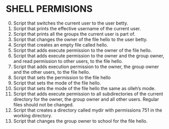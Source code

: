 # SHELL PERMISIONS
0. Script that switches the current user to the user betty.
1. Script that prints the effective username of the current user.
2. Script that prints all the groups the current user is part of.
3. Script that changes the owner of the file hello to the user betty.
4. Script that creates an empty file called hello.
5. Script that adds execute permission to the owner of the file hello.
6. Script that adds execute permission to the owner and the group owner, and read permission to other users, to the file hello.
7. Script that adds execution permission to the owner, the group owner and the other users, to the file hello.
8. Script that sets the permission to the file hello
9. Script that sets the mode of the file hello.
10. Script that sets the mode of the file hello the same as olleh’s mode.
11. Script that adds execute permission to all subdirectories of the current directory for the owner, the group owner and all other users. Regular files should not be changed.
12. Script that creates a directory called mydir with permissions 751 in the working directory.
13. Script that changes the group owner to school for the file hello.
